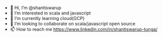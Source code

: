- 👋 Hi, I’m @shantiswarup
- 👀 I’m interested in scala and javascript
- 🌱 I’m currently learning cloud(GCP)
- 💞️ I’m looking to collaborate on scala/javascript open source
- 📫 How to reach me https://www.linkedin.com/in/shantiswarup-tunga/

<!---
shantiswarup/shantiswarup is a ✨ special ✨ repository because its `README.md` (this file) appears on your GitHub profile.
You can click the Preview link to take a look at your changes.
--->
